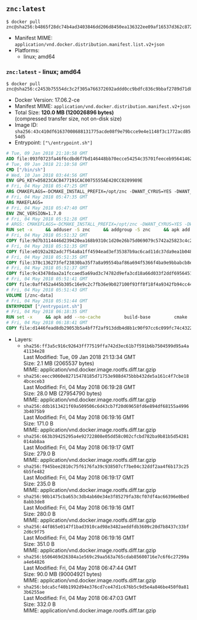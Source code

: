 ## `znc:latest`

```console
$ docker pull znc@sha256:b4865f28dc74b4ad3403846dd206d8450ea136322ee09af16537d362c8728593
```

-	Manifest MIME: `application/vnd.docker.distribution.manifest.list.v2+json`
-	Platforms:
	-	linux; amd64

### `znc:latest` - linux; amd64

```console
$ docker pull znc@sha256:c2453b75554dc3c2f305a766372692addd0cc9bdfc836c9bbaf2789d71d88c4c
```

-	Docker Version: 17.06.2-ce
-	Manifest MIME: `application/vnd.docker.distribution.manifest.v2+json`
-	Total Size: **120.0 MB (120026896 bytes)**  
	(compressed transfer size, not on-disk size)
-	Image ID: `sha256:43c410df61637008688131775acde08f9e79bcce9e4e1148f3c1772acd8554d5`
-	Entrypoint: `["\/entrypoint.sh"]`

```dockerfile
# Tue, 09 Jan 2018 21:10:58 GMT
ADD file:093f0723fa46f6cdbd6f7bd146448bb70ecce54254c35701feeceb956414622f in / 
# Tue, 09 Jan 2018 21:10:58 GMT
CMD ["/bin/sh"]
# Wed, 10 Jan 2018 03:44:56 GMT
ENV GPG_KEY=D5823CACB477191CAC0075555AE420CC0209989E
# Fri, 04 May 2018 05:47:25 GMT
ARG CMAKEFLAGS=-DCMAKE_INSTALL_PREFIX=/opt/znc -DWANT_CYRUS=YES -DWANT_PERL=YES -DWANT_PYTHON=YES -DWANT_IPV6=NO
# Fri, 04 May 2018 05:47:35 GMT
ARG MAKEFLAGS=
# Fri, 04 May 2018 05:47:40 GMT
ENV ZNC_VERSION=1.7.0
# Fri, 04 May 2018 05:51:28 GMT
# ARGS: CMAKEFLAGS=-DCMAKE_INSTALL_PREFIX=/opt/znc -DWANT_CYRUS=YES -DWANT_PERL=YES -DWANT_PYTHON=YES -DWANT_IPV6=NO MAKEFLAGS=
RUN set -x     && adduser -S znc     && addgroup -S znc     && apk add --no-cache --virtual runtime-dependencies         boost         ca-certificates         cyrus-sasl         icu         su-exec         tini         tzdata     && apk add --no-cache --virtual build-dependencies         boost-dev         build-base         cmake         curl         cyrus-sasl-dev         gettext         gnupg         icu-dev         libressl-dev         perl-dev         python3-dev     && mkdir /znc-src && cd /znc-src     && curl -fsSL "https://znc.in/releases/archive/znc-${ZNC_VERSION}.tar.gz" -o znc.tgz     && curl -fsSL "https://znc.in/releases/archive/znc-${ZNC_VERSION}.tar.gz.sig" -o znc.tgz.sig     && export GNUPGHOME="$(mktemp -d)"     && gpg --keyserver ha.pool.sks-keyservers.net --recv-keys "${GPG_KEY}"     && gpg --batch --verify znc.tgz.sig znc.tgz     && rm -rf "$GNUPGHOME"     && tar -zxf znc.tgz --strip-components=1     && mkdir build && cd build     && cmake .. ${CMAKEFLAGS}     && make $MAKEFLAGS     && make install     && apk del build-dependencies     && cd / && rm -rf /znc-src
# Fri, 04 May 2018 05:51:32 GMT
COPY file:9d7b3114446d239420ea168b9310c1d20e26b75d069079c5742a25823c4c2aab in / 
# Fri, 04 May 2018 05:51:35 GMT
COPY file:e0192a282adc7f54a8a1ff4594ead3ef35387b9ac6cad11dc37da9ea1b048a13 in /startup-sequence/ 
# Fri, 04 May 2018 05:51:35 GMT
COPY file:378c136273fef23830ba35f7a8a99554baf86a694f5366f4ba9e9bbabcb8ee6a in /startup-sequence/ 
# Fri, 04 May 2018 05:51:37 GMT
COPY file:9c43478daa2a1fccaed5a69ad3c74782d9efa3cd18a66d033f2ddf6956451ba5 in /startup-sequence/ 
# Fri, 04 May 2018 05:51:41 GMT
COPY file:0aff452a445b305c16e9c2c7fb36e9b027100f93ff8f18f4a9342fb94cc44b9c in /startup-sequence/ 
# Fri, 04 May 2018 05:51:43 GMT
VOLUME [/znc-data]
# Fri, 04 May 2018 05:51:44 GMT
ENTRYPOINT ["/entrypoint.sh"]
# Fri, 04 May 2018 06:18:35 GMT
RUN set -x     && apk add --no-cache         build-base         cmake         icu-dev         libressl-dev         perl         python3
# Fri, 04 May 2018 06:18:41 GMT
COPY file:d1446fead8db29053b5a4bf7f2af913ddb4d8b1c90f97cc6c099fc74c4322109 in /startup-sequence/ 
```

-	Layers:
	-	`sha256:ff3a5c916c92643ff77519ffa742d3ec61b7f591b6b7504599d95a4a41134e28`  
		Last Modified: Tue, 09 Jan 2018 21:13:34 GMT  
		Size: 2.1 MB (2065537 bytes)  
		MIME: application/vnd.docker.image.rootfs.diff.tar.gzip
	-	`sha256:eecc9060e82715478185d71753e988d475bbb432de5a161c4f7cbe184bceceb3`  
		Last Modified: Fri, 04 May 2018 06:19:28 GMT  
		Size: 28.0 MB (27954790 bytes)  
		MIME: application/vnd.docker.image.rootfs.diff.tar.gzip
	-	`sha256:ddb1613421f69a509506c6d43cb7f20d69658fd6e894df68155a49963b4075b9`  
		Last Modified: Fri, 04 May 2018 06:19:16 GMT  
		Size: 171.0 B  
		MIME: application/vnd.docker.image.rootfs.diff.tar.gzip
	-	`sha256:663b39425295a4e92722808e05dd58c002cfcbd782ba9b81b5d54281014ab8aa`  
		Last Modified: Fri, 04 May 2018 06:19:17 GMT  
		Size: 279.0 B  
		MIME: application/vnd.docker.image.rootfs.diff.tar.gzip
	-	`sha256:f945bee2810c75f6176fa39c938507cf7be04c32ddf2aa4f6b173c256b5fe482`  
		Last Modified: Fri, 04 May 2018 06:19:17 GMT  
		Size: 235.0 B  
		MIME: application/vnd.docker.image.rootfs.diff.tar.gzip
	-	`sha256:90b1475cba653c3db4ab60e34e3f85279fa38cf07df4ac66396e0bed8abb3de8`  
		Last Modified: Fri, 04 May 2018 06:19:16 GMT  
		Size: 280.0 B  
		MIME: application/vnd.docker.image.rootfs.diff.tar.gzip
	-	`sha256:44f865e0147f1bad3910cad98e3482aeddfdb3609c20d7b8437c33bf2d6c9f75`  
		Last Modified: Fri, 04 May 2018 06:19:16 GMT  
		Size: 351.0 B  
		MIME: application/vnd.docker.image.rootfs.diff.tar.gzip
	-	`sha256:b506469d26384a1e569c29aa563a765cdab85600716e7c6f6c27299aa4e64826`  
		Last Modified: Fri, 04 May 2018 06:47:44 GMT  
		Size: 90.0 MB (90004921 bytes)  
		MIME: application/vnd.docker.image.rootfs.diff.tar.gzip
	-	`sha256:bdca5cf40b1992d94e376cd7ce47d1c676b5c9d5e4a846be450f0a813b6255ae`  
		Last Modified: Fri, 04 May 2018 06:47:03 GMT  
		Size: 332.0 B  
		MIME: application/vnd.docker.image.rootfs.diff.tar.gzip
